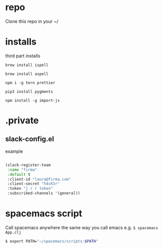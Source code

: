 # repo

Clone this repo in your ~/

# installs
third part installs

`brew install ispell`

`brew install aspell`

`npm i -g tern prettier`

`pip3 install pygments`

`npm install -g import-js`


# .private

## slack-config.el

example

```lisp

(slack-register-team
 :name "firma"
 :default t
 :client-id "laura@firma.com"
 :client-secret "h4cK3r"
 :token "j r r token"
 :subscribed-channels '(general))

```

# spacemacs script

Call spacemacs anywhere the same way you call emacs e.g. `$ spacemacs App.clj`

```sh
$ export PATH="~/spacemacs/scripts:$PATH"
```

